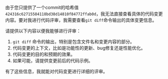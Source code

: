 由于您只提供了一个commit的哈希值 `424316c62715584118bd38d14810f84772ffab0d`，我无法直接查看具体的代码变更内容。要对我进行代码评审，我需要查看`git diff`命令输出的具体变更信息。

请提供以下内容以便我能够进行评审：

1. `git diff` 命令的输出，特别是包含文件名和变更内容的部分。
2. 代码变更的上下文，比如是功能性的更新、bug修复还是性能优化。
3. 代码变更的目的和预期的效果。
4. 如果可能，请提供变更前后的代码示例。

有了这些信息，我就能对代码变更进行详细的评审。